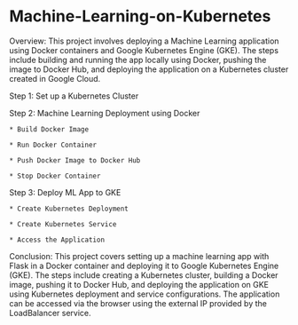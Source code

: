 # Machine-Learning-on-Kubernetes

Overview:
This project involves deploying a Machine Learning application using Docker containers and Google Kubernetes Engine (GKE). The steps include building and running the app locally using Docker, pushing the image to Docker Hub, and deploying the application on a Kubernetes cluster created in Google Cloud.

Step 1: Set up a Kubernetes Cluster

Step 2: Machine Learning Deployment using Docker

    * Build Docker Image
    
    * Run Docker Container
    
    * Push Docker Image to Docker Hub
    
    * Stop Docker Container

Step 3: Deploy ML App to GKE

    * Create Kubernetes Deployment
    
    * Create Kubernetes Service
    
    * Access the Application

Conclusion:
This project covers setting up a machine learning app with Flask in a Docker container and deploying it to Google Kubernetes Engine (GKE). The steps include creating a Kubernetes cluster, building a Docker image, pushing it to Docker Hub, and deploying the application on GKE using Kubernetes deployment and service configurations. The application can be accessed via the browser using the external IP provided by the LoadBalancer service.
